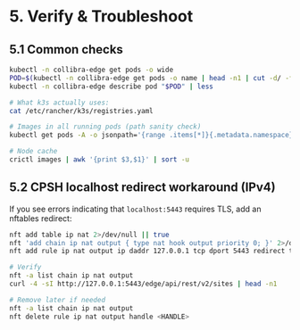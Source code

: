 # 5. Verify & Troubleshoot

## 5.1 Common checks
```bash
kubectl -n collibra-edge get pods -o wide
POD=$(kubectl -n collibra-edge get pods -o name | head -n1 | cut -d/ -f2)
kubectl -n collibra-edge describe pod "$POD" | less

# What k3s actually uses:
cat /etc/rancher/k3s/registries.yaml

# Images in all running pods (path sanity check)
kubectl get pods -A -o jsonpath='{range .items[*]}{.metadata.namespace}{"\t"}{.spec.containers[*].image}{"\n"}{end}' | sort -u

# Node cache
crictl images | awk '{print $3,$1}' | sort -u
```

## 5.2 CPSH localhost redirect workaround (IPv4)
If you see errors indicating that `localhost:5443` requires TLS, add an nftables redirect:
```bash
nft add table ip nat 2>/dev/null || true
nft 'add chain ip nat output { type nat hook output priority 0; }' 2>/dev/null || true
nft add rule ip nat output ip daddr 127.0.0.1 tcp dport 5443 redirect to 4400

# Verify
nft -a list chain ip nat output
curl -4 -sI http://127.0.0.1:5443/edge/api/rest/v2/sites | head -n1

# Remove later if needed
nft -a list chain ip nat output
nft delete rule ip nat output handle <HANDLE>
```
